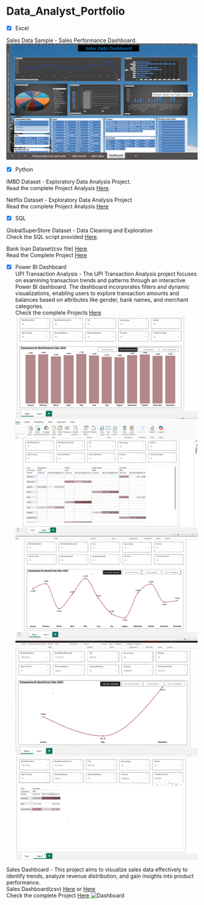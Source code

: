 # Data_Analyst_Portfolio

- [x] Excel

Sales Data Sample - Sales Performance Dashboard.  
![Dashboard](Images/Sales.png)

- [x] Python

IMBD Dataset - Exploratory Data Analysis Project.  
Read the complete Project Analysis [Here](imdb.ipynb).

Netflix Dataset - Exploratory Data Analysis Project  
Read the complete Project Analysis [Here](Netflix.ipynb)

- [x] SQL

GlobalSuperStore Dataset - Data Cleaning and Exploration  
Check the SQL script provided [Here](globalSuperStore.sql).

Bank loan Dataset(csv file) [Here](financial_loan.csv).  
Read the Complete Project [Here](Bank_Loan.sql)  

- [x] Power BI Dashboard  
UPI Transaction Analysis  - The UPI Transaction Analysis project focuses on examining transaction trends and patterns through an interactive Power BI dashboard. The dashboard incorporates filters and dynamic visualizations, enabling users to explore transaction amounts and balances based on attributes like gender, bank names, and merchant categories.   
Check the complete Projects [Here](UPI%20Transactions.pbix)
![Dashboard](Images/upi1.png)  
![Dashboard](Images/upi2.png)  
![Dashboard](Images/upi3.png)  
![Dashboard](Images/upi4.png)  
![Dashboard](Images/upi5.png)  

Sales Dashboard - This project aims to visualize sales data effectively to identify trends, analyze revenue distribution, and gain insights into product performance.  
Sales Dashboard(csv) [Here](Orders.csv) or [Here](Details.csv)  
Check the complete Project [Here](SalesDashboard.pbix) 
![Dashboard](Image/SalesDarhboard.png) 



